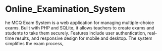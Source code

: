 # Online_Examination_System
he MCQ Exam System is a web application for managing multiple-choice exams. Built with PHP and SQLite, it allows teachers to create exams and students to take them securely. Features include user authentication, real-time results, and responsive design for mobile and desktop. The system simplifies the exam process, 
